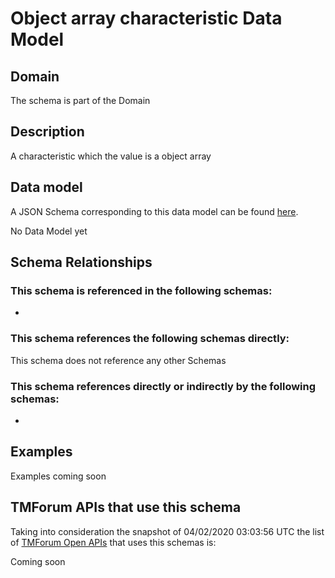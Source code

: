 # Object array characteristic Data Model

## Domain

The  schema is part of the  Domain

## Description

A characteristic which the value is a object array

## Data model

A JSON Schema corresponding to this data model can be found
[here](https://github.com/tmforum-rand/schemas/blob/candidates/Common/ObjectArrayCharacteristic.schema.json).

No Data Model yet

## Schema Relationships

### This schema is referenced in the following schemas:

-

### This schema references the following schemas directly:

This schema does not reference any other Schemas

### This schema references directly or indirectly by the following schemas:

-



## Examples

Examples coming soon

## TMForum APIs that use this schema

Taking into consideration the snapshot of 04/02/2020 03:03:56 UTC the list of [TMForum Open APIs](https://www.tmforum.org/open-apis/) that uses this schemas is:

Coming soon